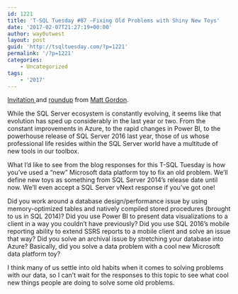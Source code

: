 ```yaml
---
id: 1221
title: 'T-SQL Tuesday #87 –Fixing Old Problems with Shiny New Toys'
date: '2017-02-07T21:27:19+00:00'
author: way0utwest
layout: post
guid: 'http://tsqltuesday.com/?p=1221'
permalink: '/?p=1221'
categories:
    - Uncategorized
tags:
    - '2017'
---
```


[Invitation ](https://sqlatspeed.com/2017/02/07/announcing-t-sql-tuesday-87/)and [roundup](https://sqlatspeed.com/2017/02/17/t-sql-tuesday-87-the-roundup/) from [Matt Gordon](https://sqlatspeed.com/2017/02/07/announcing-t-sql-tuesday-87/).

While the SQL Server ecosystem is constantly evolving, it seems like that evolution has sped up considerably in the last year or two. From the constant improvements in Azure, to the rapid changes in Power BI, to the powerhouse release of SQL Server 2016 last year, those of us whose professional life resides within the SQL Server world have a multitude of new tools in our toolbox.

What I’d like to see from the blog responses for this T-SQL Tuesday is how you’ve used a “new” Microsoft data platform toy to fix an old problem. We’ll define new toys as something from SQL Server 2014’s release date until now. We’ll even accept a SQL Server vNext response if you’ve got one!

Did you work around a database design/performance issue by using memory-optimized tables and natively compiled stored procedures (brought to us in SQL 2014)? Did you use Power BI to present data visualizations to a client in a way you couldn’t have previously? Did you use SQL 2016’s mobile reporting ability to extend SSRS reports to a mobile client and solve an issue that way? Did you solve an archival issue by stretching your database into Azure? Basically, did you solve a data problem with a cool new Microsoft data platform toy?

I think many of us settle into old habits when it comes to solving problems with our data, so I can’t wait for the responses to this topic to see what cool new things people are doing to solve some old problems.
